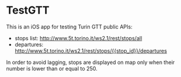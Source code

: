 # TestGTT
This is an iOS app for testing Turin GTT public APIs:
- stops list: http://www.5t.torino.it/ws2.1/rest/stops/all
- departures: http://www.5t.torino.it/ws2.1/rest/stops/{{stop_id}}/departures

In order to avoid lagging, stops are displayed on map only when their number is lower than or equal to 250.
